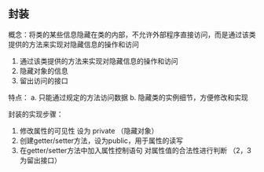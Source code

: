 ## 封装

概念：将类的某些信息隐藏在类的内部，不允许外部程序直接访问，而是通过该类提供的方法来实现对隐藏信息的操作和访问

1. 通过该类提供的方法来实现对隐藏信息的操作和访问
2. 隐藏对象的信息
3. 留出访问的接口

特点：
a. 只能通过规定的方法访问数据
b. 隐藏类的实例细节，方便修改和实现

封装的实现步骤：
1. 修改属性的可见性 设为 private （隐藏对象）
2. 创建getter/setter方法，设为public，用于属性的读写
3. 在getter/setter方法中加入属性控制语句 对属性值的合法性进行判断 （2，3为留出接口）

